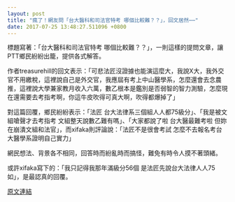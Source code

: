 ```yaml
---
layout: post
title: "瘋了！網友問「台大醫科和司法官特考 哪個比較難？？」，回文居然⋯⋯"
date: 2017-07-25 13:48:27.511096 +0800
---
```


標題寫著：「台大醫科和司法官特考 哪個比較難？？」，一則這樣的提問文章，讓PTT鄉民紛紛出籠，提供各式解答。

作者treasurehill的回文表示：「可悲法匠沒證據也能演這麼大，我說X大，我外交官不用繳稅，這裡說自己是外交官，我應屆有考上中山醫學系，怎麼還會去念農推，這裡說大學兼家教月收入六萬，數乙根本是鑑別是否弱智的智力測驗，怎麼現在還需要去考指考啊，你這牛皮吹得可真大啊，吹得都爆掉了」

對這篇回覆，鄉民紛紛表示：「法匠 台大法律系三個組人人都75級分」、「我是被文組嗆聲才去考指考 文組整天說數乙難有嗎」、「大家都說了啦 台大醫最難考啦 但妳在崩潰文組和法官」，而xifaka則評論說：「法匠不是很會考試 怎麼不去報名考台大醫學系證明自己實力」

網民想法、背景各不相同，回答時而紛亂時而搞怪，難免有時令人摸不著頭緒。

或許xifaka寫下的：「我只記得我那年滿級分56個 是法匠先說台大法律人人75  如」，是最認真的回覆。

<a href = "https://www.ptt.cc/bbs/Gossiping/M.1500903887.A.02B.html">原文連結</a>

